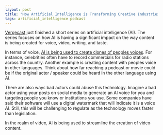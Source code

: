 ```yaml
---
layout: post
title: "How Artificial Intelligence is Transforming Creative Industries"
tags: artificial_intelligence podcast
---
```


[Vergecast](https://www.theverge.com/the-vergecast) just finished a short series on artificial intelligence (AI).  The series focuses on how AI is having a significant impact on the way content is being created for voice, video, writing, and taste.

<!--more-->

In terms of voice, [AI is being used to create clones of peoples voices](https://www.theverge.com/22672123/ai-voice-clone-synthesis-deepfake-applications-vergecast).  For instance, celebrities often have to record commercials for radio stations across the country.  Another example is creating content with peoples voice in other languages.  Think about how far reaching a podcast or movie could be if the original actor / speaker could be heard in the other language using AI.

There are also ways bad actors could abuse this technology.  Imagine a bad actor using your posts on social media to generate an AI voice for you and targeting people you know or institutions you use.  Some companies have said their software will use a digital watermark that will indicate it is a voice AI.  Still, this will be challenging to regulate as the technology moves faster than legislation.

In the realm of video, AI is being used to streamline the creation of video content.